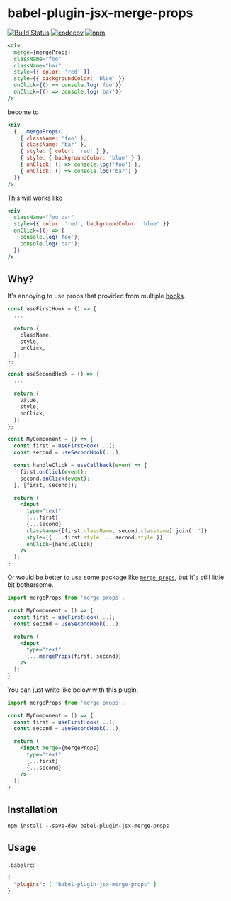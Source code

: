 # babel-plugin-jsx-merge-props

[![Build Status](https://travis-ci.org/hooriza/babel-plugin-jsx-merge-props.svg?branch=master)](https://travis-ci.org/hooriza/babel-plugin-jsx-merge-props)
[![codecov](https://codecov.io/gh/hooriza/babel-plugin-jsx-merge-props/branch/master/graph/badge.svg)](https://codecov.io/gh/hooriza/babel-plugin-jsx-merge-props)
[![npm](https://img.shields.io/npm/v/babel-plugin-jsx-merge-props.svg)](https://www.npmjs.com/package/babel-plugin-jsx-merge-props)

```jsx
<div
  merge={mergeProps}
  className="foo"
  className="bar"
  style={{ color: 'red' }}
  style={{ backgroundColor: 'blue' }}
  onClick={() => console.log('foo')}
  onClick={() => console.log('bar')}
/>
```

become to

```jsx
<div
  {...mergeProps(
    { className: 'foo' },
    { className: 'bar' },
    { style: { color: 'red' } },
    { style: { backgroundColor: 'blue' } },
    { onClick: () => console.log('foo') },
    { onClick: () => console.log('bar') }
  )}
/>
```

This will works like

```jsx
<div
  className="foo bar"
  style={{ color: 'red', backgroundColor: 'blue' }}
  onClick={() => {
    console.log('foo');
    console.log('bar');
  }}
/>
```

## Why?
It's annoying to use props that provided from multiple [hooks](https://reactjs.org/docs/hooks-intro.html).

```jsx
const useFirstHook = () => {
  ...

  return {
    className,
    style,
    onClick,
  };
};

const useSecondHook = () => {
  ...

  return {
    value,
    style,
    onClick,
  };
};
```

```jsx
const MyComponent = () => {
  const first = useFirstHook(...);
  const second = useSecondHook(...);

  const handleClick = useCallback(event => {
    first.onClick(event);
    second.onClick(event);
  }, [first, second]);

  return (
    <input
      type="text"
      {...first}
      {...second}
      className={[first.className, second.className].join(' ')}
      style={{ ...first.style, ...second.style }}
      onClick={handleClick}
    />
  );
}
```

Or would be better to use some package like [`merge-props`](https://github.com/andrewbranch/merge-props),
but It's still little bit bothersome.

```jsx
import mergeProps from 'merge-props';

const MyComponent = () => {
  const first = useFirstHook(...);
  const second = useSecondHook(...);

  return (
    <input
      type="text"
      {...mergeProps(first, second)}
    />
  );
}
```

You can just write like below with this plugin.

```jsx
import mergeProps from 'merge-props';

const MyComponent = () => {
  const first = useFirstHook(...);
  const second = useSecondHook(...);

  return (
    <input merge={mergeProps}
      type="text"
      {...first}
      {...second}
    />
  );
}
```

## Installation
```
npm install --save-dev babel-plugin-jsx-merge-props
```

## Usage
`.babelrc`:
```json
{
  "plugins": [ "babel-plugin-jsx-merge-props" ]
}
```
